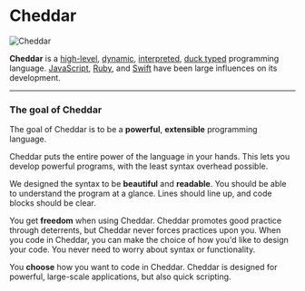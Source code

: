 # Cheddar

![Cheddar](logo_wide.png)

**Cheddar** is a [high-level](https://en.wikipedia.org/wiki/High-level_programming_language), [dynamic](https://en.wikipedia.org/wiki/Dynamic_programming_language), [interpreted](https://en.wikipedia.org/wiki/Interpreted_language), [duck typed](https://en.wikipedia.org/wiki/Duck_typing) programming language. [JavaScript](https://en.wikipedia.org/wiki/JavaScript), [Ruby][1], and [Swift](http://swift.org) have been large influences on its development.

[1]: https://en.wikipedia.org/wiki/Ruby_(programming_language)

---

### The goal of Cheddar

The goal of Cheddar is to be a **powerful**, **extensible** programming language. 

Cheddar puts the entire power of the language in your hands. This lets you develop powerful programs, with the least syntax overhead possible.

We designed the syntax to be **beautiful** and **readable**. You should be able to understand the program at a glance. Lines should line up, and code blocks should be clear.

You get **freedom** when using Cheddar. Cheddar promotes good practice through deterrents, but Cheddar never forces practices upon you. When you code in Cheddar, you can make the choice of how you'd like to design your code. You never need to worry about syntax or functionality.

You **choose** how you want to code in Cheddar. Cheddar is designed for powerful, large-scale applications, but also quick scripting.

